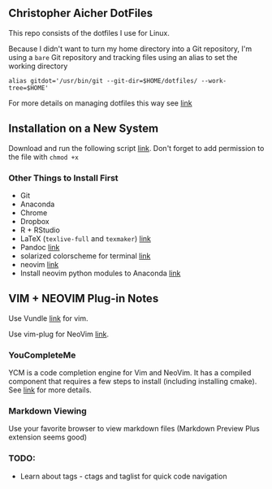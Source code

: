 ## Christopher Aicher DotFiles

This repo consists of the dotfiles I use for Linux.

Because I didn't want to turn my home directory into a Git repository, I'm using a `bare` Git repository and tracking files using an alias to set the working directory
```
alias gitdot='/usr/bin/git --git-dir=$HOME/dotfiles/ --work-tree=$HOME'
```

For more details on managing dotfiles this way see
[link](https://developer.atlassian.com/blog/2016/02/best-way-to-store-dotfiles-git-bare-repo/)


## Installation on a New System

Download and run the following script [link](https://gist.github.com/aicherc/8fd82fd29549135194bed3aa7d2d6484#file-dotfiles_install-sh).
Don't forget to add permission to the file with `chmod +x`

### Other Things to Install First
* Git
* Anaconda
* Chrome
* Dropbox
* R + RStudio
* LaTeX (`texlive-full` and `texmaker`) [link](https://help.ubuntu.com/community/LaTeX)
* Pandoc [link](http://pandoc.org/installing.html)
* solarized colorscheme for terminal [link](https://github.com/Anthony25/gnome-terminal-colors-solarized)
* neovim [link](https://github.com/neovim/neovim/wiki/Installing-Neovim)
* Install neovim python modules to Anaconda [link](https://neovim.io/doc/user/provider.html#provider-python)


## VIM + NEOVIM Plug-in Notes
Use Vundle [link](https://github.com/VundleVim/Vundle.vim) for vim.

Use vim-plug for NeoVim [link](https://github.com/junegunn/vim-plug/blob/master/plug.vim).


### YouCompleteMe
YCM is a code completion engine for Vim and NeoVim.
It has a compiled component that requires a few steps to install (including installing cmake).
See [link](https://github.com/Valloric/YouCompleteMe) for more details.


### Markdown Viewing
Use your favorite browser to view markdown files (Markdown Preview Plus extension seems good)

### TODO:

* Learn about tags - ctags and taglist for quick code navigation
